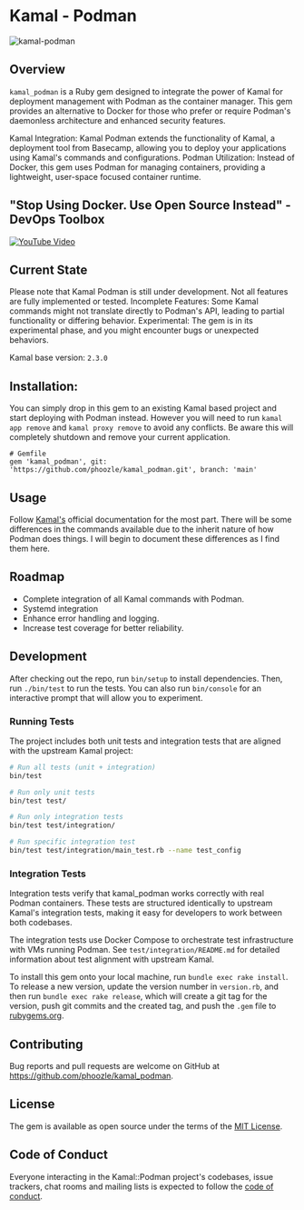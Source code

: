 # Kamal - Podman

![kamal-podman](https://github.com/user-attachments/assets/52046e04-9145-48c0-aa80-fd8a0872921e)

## Overview
`kamal_podman` is a Ruby gem designed to integrate the power of Kamal for deployment management with Podman as the container manager. This gem provides an alternative to Docker for those who prefer or require Podman's daemonless architecture and enhanced security features.

Kamal Integration: Kamal Podman extends the functionality of Kamal, a deployment tool from Basecamp, allowing you to deploy your applications using Kamal's commands and configurations.
Podman Utilization: Instead of Docker, this gem uses Podman for managing containers, providing a lightweight, user-space focused container runtime.

## "Stop Using Docker. Use Open Source Instead" - DevOps Toolbox
[![YouTube Video](https://img.youtube.com/vi/Z5uBcczJxUY/0.jpg)](https://www.youtube.com/watch?v=Z5uBcczJxUY)

## Current State
Please note that Kamal Podman is still under development. Not all features are fully implemented or tested.
Incomplete Features: Some Kamal commands might not translate directly to Podman's API, leading to partial functionality or differing behavior.
Experimental: The gem is in its experimental phase, and you might encounter bugs or unexpected behaviors.

Kamal base version: `2.3.0`

## Installation: 

You can simply drop in this gem to an existing Kamal based project and start deploying with Podman instead. However you will need to run `kamal app remove` and `kamal proxy remove` to avoid any conflicts. Be aware this will completely shutdown and remove your current application.

```
# Gemfile
gem 'kamal_podman', git: 'https://github.com/phoozle/kamal_podman.git', branch: 'main'
```

## Usage
Follow [Kamal's](https://kamal-deploy.org) official documentation for the most part.
There will be some differences in the commands available due to the inherit nature of how Podman does things. I will begin to document these differences as I find them here.

## Roadmap
- Complete integration of all Kamal commands with Podman.
- Systemd integration
- Enhance error handling and logging.
- Increase test coverage for better reliability.

## Development

After checking out the repo, run `bin/setup` to install dependencies. Then, run `./bin/test` to run the tests. You can also run `bin/console` for an interactive prompt that will allow you to experiment.

### Running Tests

The project includes both unit tests and integration tests that are aligned with the upstream Kamal project:

```bash
# Run all tests (unit + integration)
bin/test

# Run only unit tests
bin/test test/

# Run only integration tests  
bin/test test/integration/

# Run specific integration test
bin/test test/integration/main_test.rb --name test_config
```

### Integration Tests

Integration tests verify that kamal_podman works correctly with real Podman containers. These tests are structured identically to upstream Kamal's integration tests, making it easy for developers to work between both codebases.

The integration tests use Docker Compose to orchestrate test infrastructure with VMs running Podman. See `test/integration/README.md` for detailed information about test alignment with upstream Kamal.

To install this gem onto your local machine, run `bundle exec rake install`. To release a new version, update the version number in `version.rb`, and then run `bundle exec rake release`, which will create a git tag for the version, push git commits and the created tag, and push the `.gem` file to [rubygems.org](https://rubygems.org).

## Contributing

Bug reports and pull requests are welcome on GitHub at https://github.com/phoozle/kamal_podman.

## License

The gem is available as open source under the terms of the [MIT License](https://opensource.org/licenses/MIT).

## Code of Conduct

Everyone interacting in the Kamal::Podman project's codebases, issue trackers, chat rooms and mailing lists is expected to follow the [code of conduct](https://github.com/phoozle/kamal-podman/blob/main/CODE_OF_CONDUCT.md).
